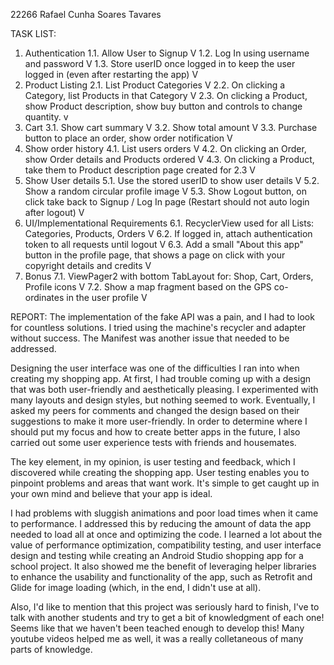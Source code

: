 22266
Rafael Cunha Soares Tavares

TASK LIST:
1. Authentication 
1.1. Allow User to Signup V
1.2. Log In using username and password V 
1.3. Store userID once logged in to keep the user logged in (even after restarting the app) V
2. Product Listing 
2.1. List Product Categories V
2.2. On clicking a Category, list Products in that Category V
2.3. On clicking a Product, show Product description, show buy button and controls to change quantity. v
3. Cart 
3.1. Show cart summary V
3.2. Show total amount V
3.3. Purchase button to place an order, show order notification V
4. Show order history 
4.1. List users orders V
4.2. On clicking an Order, show Order details and Products ordered V
4.3. On clicking a Product, take them to Product description page created for 2.3 V
5. Show User details 
5.1. Use the stored userID to show user details V
5.2. Show a random circular profile image V
5.3. Show Logout button, on click take back to Signup / Log In page (Restart should not auto login after logout) V
6. UI/Implementational Requirements 
6.1. RecyclerView used for all Lists: Categories, Products, Orders V 
6.2. If logged in, attach authentication token to all requests until logout V
6.3. Add a small "About this app" button in the profile page, that shows a page on click with your copyright details and credits V
7. Bonus 
7.1. ViewPager2 with bottom TabLayout for: Shop, Cart, Orders, Profile icons V 
7.2. Show a map fragment based on the GPS co-ordinates in the user profile V




REPORT: 
The implementation of the fake API was a pain, and I had to look for countless solutions. I tried using the machine's recycler and adapter without success. The Manifest was another issue that needed to be addressed. 

Designing the user interface was one of the difficulties I ran into when creating my shopping app. At first, I had trouble coming up with a design that was both user-friendly and aesthetically pleasing. I experimented with many layouts and design styles, but nothing seemed to work. Eventually, I asked my peers for comments and changed the design based on their suggestions to make it more user-friendly. In order to determine where I should put my focus and how to create better apps in the future, I also carried out some user experience tests with friends and housemates.

The key element, in my opinion, is user testing and feedback, which I discovered while creating the shopping app. User testing enables you to pinpoint problems and areas that want work. It's simple to get caught up in your own mind and believe that your app is ideal.  

I had problems with sluggish animations and poor load times when it came to performance. I addressed this by reducing the amount of data the app needed to load all at once and optimizing the code.
I learned a lot about the value of performance optimization, compatibility testing, and user interface design and testing while creating an Android Studio shopping app for a school project. It also showed me the benefit of leveraging helper libraries to enhance the usability and functionality of the app, such as Retrofit and Glide for image loading (which, in the end, I didn't use at all).

Also, I'd like to mention that this project was seriously hard to finish, I've to talk with another students and try to get a bit of knowledgment of each one! Seems like that we haven't been teached enough to develop this! Many youtube videos helped me as well, it was a really colletaneous of many parts of knowledge. 